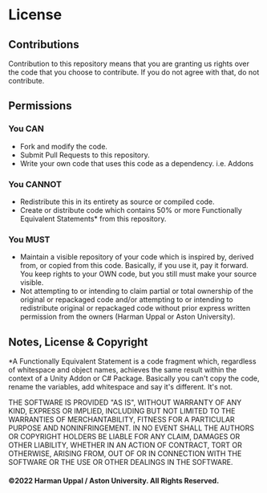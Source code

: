# License
## Contributions
Contribution to this repository means that you are granting us rights over the code that you choose to contribute. If you do not agree with that, do not contribute.

## Permissions

### You CAN
<ul>
  <li>Fork and modify the code.</li>
  <li>Submit Pull Requests to this repository.</li>
  <li>Write your own code that uses this code as a dependency. i.e. Addons</li>
</ul>

### You CANNOT
<ul>
  <li>Redistribute this in its entirety as source or compiled code.</li>
  <li>Create or distribute code which contains 50% or more Functionally Equivalent Statements* from this repository.</li>
</ul>

### You MUST
<ul>
  <li>Maintain a visible repository of your code which is inspired by, derived from, or copied from this code. Basically, if you use it, pay it forward. You keep rights to your OWN code, but you still must make your source visible.</li>
  <li>Not attempting to or intending to claim partial or total ownership of the original or repackaged code and/or attempting to or intending to redistribute original or repackaged code without prior express written permission from the owners (Harman Uppal or Aston University).</li>
</ul>

## Notes, License & Copyright
*A Functionally Equivalent Statement is a code fragment which, regardless of whitespace and object names, achieves the same result within the context of a Unity Addon or C# Package. Basically you can't copy the code, rename the variables, add whitespace and say it's different. It's not.

THE SOFTWARE IS PROVIDED "AS IS", WITHOUT WARRANTY OF ANY KIND, EXPRESS OR IMPLIED, INCLUDING BUT NOT LIMITED TO THE WARRANTIES OF MERCHANTABILITY, FITNESS FOR A PARTICULAR PURPOSE AND NONINFRINGEMENT. IN NO EVENT SHALL THE AUTHORS OR COPYRIGHT HOLDERS BE LIABLE FOR ANY CLAIM, DAMAGES OR OTHER LIABILITY, WHETHER IN AN ACTION OF CONTRACT, TORT OR OTHERWISE, ARISING FROM, OUT OF OR IN CONNECTION WITH THE SOFTWARE OR THE USE OR OTHER DEALINGS IN THE SOFTWARE.

#### ©2022 Harman Uppal / Aston University. All Rights Reserved.
